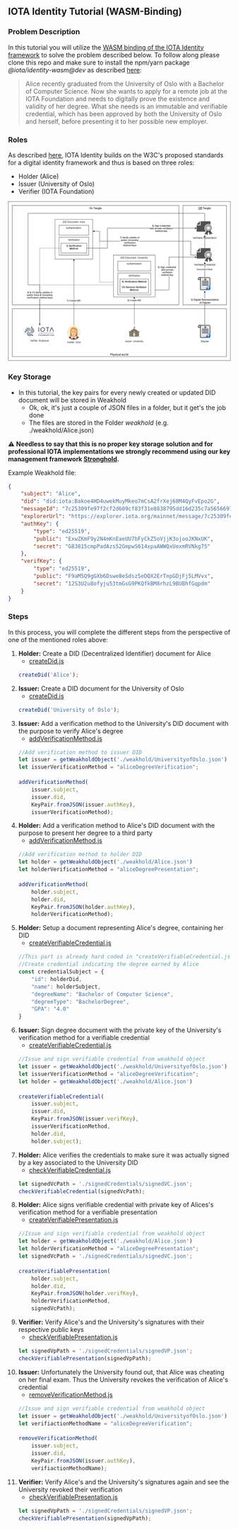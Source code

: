 ## IOTA Identity Tutorial (WASM-Binding)

### Problem Description
In this tutorial you will utilize the [WASM binding of the IOTA Identity framework](https://github.com/iotaledger/identity.rs/tree/dev/bindings/wasm/examples) to solve the problem described below. To follow along please clone this repo and make sure to install the npm/yarn package *@iota/identity-wasm@dev* as described [here](https://github.com/iotaledger/identity.rs/blob/dev/bindings/wasm/README.md#install-the-library):
> Alice recently graduated from the University of Oslo with a Bachelor of Computer Science. Now she wants to apply for a remote job at the IOTA Foundation and needs to digitally prove the existence and validity of her degree. What she needs is an immutable and verifiable credential, which has been approved by both the University of Oslo and herself, before presenting it to her possible new employer.

### Roles
As described [here](https://www.iota.org/solutions/digital-identity), IOTA Identity builds on the W3C's proposed standards for a digital identity framework and thus is based on three roles:
- Holder (Alice)
- Issuer (University of Oslo)
- Verifier (IOTA Foundation)

![banner](./Identity_Tutorial_Chart.png)

### Key Storage
- In this tutorial, the key pairs for every newly created or updated DID document will be stored in Weakhold
    - Ok, ok, it's just a couple of JSON files in a folder, but it get's the job done
    - The files are stored in the Folder *weakhold* (e.g. ./weakhold/Alice.json)

:warning: **Needless to say that this is no proper key storage solution and for professional IOTA implementations we strongly recommend using our key management framework [Stronghold](https://github.com/iotaledger/stronghold.rs).**

Example Weakhold file:
```json
{
    "subject": "Alice",
    "did": "did:iota:Bakoe4HD4uwekMuyMkeo7mCsA2frXej68M4QyFvEpo2G",
    "messageId": "7c25309fe97f2cf2d609cf83f31e8838795dd16d235c7a56566970309a0d6dbd",
    "explorerUrl": "https://explorer.iota.org/mainnet/message/7c25309fe97f2cf2d609cf83f31e8838795dd16d235c7a56566970309a0d6dbd",
    "authKey": {
        "type": "ed25519",
        "public": "ExwZKmF9y2N4mKnEaeUU7bFyCkZ5oVjjK3ojooJKNxUK",
        "secret": "G83815cmpPadAzs52GmpwS614xpaAWWQxUexmRVNkg75"
    },
    "verifKey": {
        "type": "ed25519",
        "public": "F9aM5Q9gGXb6Dswe8eSdsz5eDQX2ErTnpGDjFj5LMVvx",
        "secret": "12S3U2u8ofyju53tmGsG9PKQfkBM8rhzL9BUBhfGqpdm"
    }
}
```

### Steps
In this process, you will complete the different steps from the perspective of one of the mentioned roles above:
1. **Holder:** Create a DID (Decentralized Identifier) document for Alice
    - [createDid.js](createDid.js)
    ```javascript
    createDid('Alice');
    ```
2. **Issuer:** Create a DID document for the University of Oslo
    - [createDid.js](createDid.js)
    ```javascript
    createDid('University of Oslo');
    ```
3. **Issuer:** Add a verification method to the University's DID document with the purpose to verify Alice's degree
    - [addVerificationMethod.js](addVerificationMethod.js)
    ```javascript
    //Add verification method to issuer DID
    let issuer = getWeakholdObject('./weakhold/UniversityofOslo.json')
    let issuerVerificationMethod = "aliceDegreeVerification";

    addVerificationMethod(
        issuer.subject,
        issuer.did,
        KeyPair.fromJSON(issuer.authKey),
        issuerVerificationMethod);
    ```
4. **Holder:** Add a verification method to Alice's DID document with the purpose to present her degree to a third party
    - [addVerificationMethod.js](addVerificationMethod.js)
    ```javascript
    //Add verification method to holder DID
    let holder = getWeakholdObject('./weakhold/Alice.json')
    let holderVerificationMethod = "aliceDegreePresentation";

    addVerificationMethod(
        holder.subject,
        holder.did,
        KeyPair.fromJSON(holder.authKey),
        holderVerificationMethod);
    ```
5. **Holder:** Setup a document representing Alice's degree, containing her DID
    - [createVerifiableCredential.js](createVerifiableCredential.js)
    ```javascript
    //This part is already hard coded in "createVerifiableCredential.js"
    //Create credential indicating the degree earned by Alice
    const credentialSubject = {
        "id": holderDid,
        "name": holderSubject,
        "degreeName": "Bachelor of Computer Science",
        "degreeType": "BachelorDegree",
        "GPA": "4.0"
    }
    ```
6. **Issuer:** Sign degree document with the private key of the University's verification method for a verifiable credential
    - [createVerifiableCredential.js](createVerifiableCredential.js)
    ```javascript
    //Issue and sign verifiable credential from weakhold object
    let issuer = getWeakholdObject('./weakhold/UniversityofOslo.json')
    let issuerVerificationMethod = "aliceDegreeVerification";
    let holder = getWeakholdObject('./weakhold/Alice.json')

    createVerifiableCredential(
        issuer.subject,
        issuer.did,
        KeyPair.fromJSON(issuer.verifKey),
        issuerVerificationMethod,
        holder.did,
        holder.subject);
    ```
7. **Holder:** Alice verifies the credentials to make sure it was actually signed by a key associated to the University DID
    - [checkVerifiableCredential.js](checkVerifiableCredential.js)
    ```javascript
    let signedVcPath = './signedCredentials/signedVC.json';
    checkVerifiableCredential(signedVcPath);
    ```
8. **Holder:** Alice signs verifiable credential with private key of Alices's verification method for a verifiable presentation
    - [createVerifiablePresentation.js](createVerifiablePresentation.js)
    ```javascript
    //Issue and sign verifiable credential from weakhold object
    let holder = getWeakholdObject('./weakhold/Alice.json')
    let holderVerificationMethod = "aliceDegreePresentation";
    let signedVcPath = './signedCredentials/signedVC.json';

    createVerifiablePresentation(
        holder.subject,
        holder.did,
        KeyPair.fromJSON(holder.verifKey),
        holderVerificationMethod,
        signedVcPath);
    ```
9. **Verifier:** Verify Alice's and the University's signatures with their respective public keys
    - [checkVerifiablePresentation.js](checkVerifiablePresentation.js)
    ```javascript
    let signedVpPath = './signedCredentials/signedVP.json';
    checkVerifiablePresentation(signedVpPath);
    ```
10. **Issuer:** Unfortunately the University found out, that Alice was cheating on her final exam. Thus the University revokes the verification of Alice's credential
    - [removeVerificationMethod.js](removeVerificationMethod.js)
    ```javascript
    //Issue and sign verifiable credential from weakhold object
    let issuer = getWeakholdObject('./weakhold/UniversityofOslo.json')
    let verifiactionMethodName = "aliceDegreeVerification";

    removeVerificationMethod(
        issuer.subject,
        issuer.did,
        KeyPair.fromJSON(issuer.authKey),
        verifiactionMethodName);
    ```
11. **Verifier:** Verify Alice's and the University's signatures again and see the University revoked their verification
    - [checkVerifiablePresentation.js](checkVerifiablePresentation.js)
    ```javascript
    let signedVpPath = './signedCredentials/signedVP.json';
    checkVerifiablePresentation(signedVpPath);
    ```